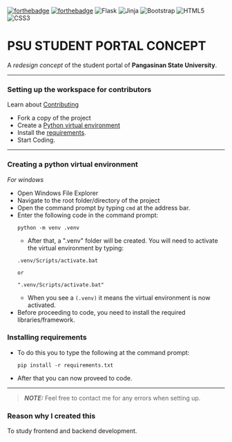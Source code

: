 <!-- BADGES -->
[![forthebadge](https://forthebadge.com/images/badges/built-by-developers.svg)](https://forthebadge.com)
[![forthebadge](https://forthebadge.com/images/badges/made-with-python.svg)](https://forthebadge.com)
![Flask](https://img.shields.io/badge/flask-%23000.svg?style=for-the-badge&logo=flask&logoColor=white)
![Jinja](https://img.shields.io/badge/jinja-white.svg?style=for-the-badge&logo=jinja&logoColor=black)
![Bootstrap](https://img.shields.io/badge/bootstrap-%23563D7C.svg?style=for-the-badge&logo=bootstrap&logoColor=white)
![HTML5](https://img.shields.io/badge/html5-%23E34F26.svg?style=for-the-badge&logo=html5&logoColor=white)
![CSS3](https://img.shields.io/badge/css3-%231572B6.svg?style=for-the-badge&logo=css3&logoColor=white)

# PSU STUDENT PORTAL CONCEPT
A *redesign concept* of the student portal of **Pangasinan State University**.

---

### Setting up the workspace for contributors
Learn about [Contributing](https://docs.github.com/en/get-started/quickstart/contributing-to-projects)
- Fork a copy of the project
- Create a [Python virtual environment](#creating-a-python-virtual-environment)
- Install the [requirements](#installing-requirements).
- Start Coding.

---

### Creating a python virtual environment
*For windows*
- Open Windows File Explorer
- Navigate to the root folder/directory of the project
- Open the command prompt by typing `cmd` at the address bar.
- Enter the following code in the command prompt: 
    ```
    python -m venv .venv
    ```
    - After that, a ".venv" folder will be created. You will need to activate the virtual environment by typing:
    ```
    .venv/Scripts/activate.bat

    or

    ".venv/Scripts/activate.bat"
    ```
    - When you see a `(.venv)` it means the virtual environment is now activated.
- Before proceeding to code, you need to install the required libraries/framework.

### Installing requirements
- To do this you to type the following at the command prompt:
    ```
    pip install -r requirements.txt
    ```
- After that you can now proveed to code.

---

> **_NOTE:_** Feel free to contact me for any errors when setting up.

### Reason why I created this
To study frontend and backend development.
